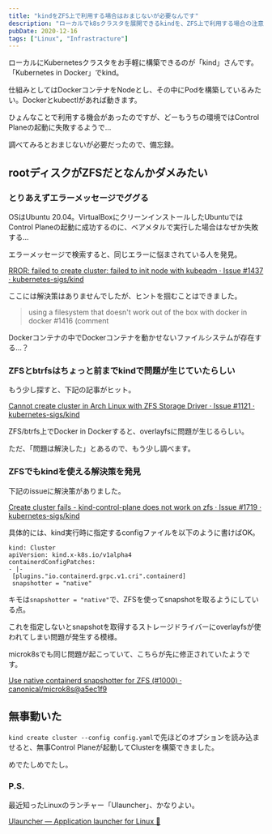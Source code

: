 ```yaml
---
title: "kindをZFS上で利用する場合はおまじないが必要なんです"
description: "ローカルでk8sクラスタを展開できるkindを、ZFS上で利用する場合の注意点を説明します。"
pubDate: 2020-12-16
tags: ["Linux", "Infrastracture"]
---
```


ローカルにKubernetesクラスタをお手軽に構築できるのが「kind」さんです。「Kubernetes in Docker」でkind。

仕組みとしてはDockerコンテナをNodeとし、その中にPodを構築しているみたい。Dockerとkubectlがあれば動きます。

ひょんなことで利用する機会があったのですが、どーもうちの環境ではControl Planeの起動に失敗するようで…

調べてみるとおまじないが必要だったので、備忘録。

## rootディスクがZFSだとなんかダメみたい

### とりあえずエラーメッセージでググる

OSはUbuntu 20.04。VirtualBoxにクリーンインストールしたUbuntuではControl Planeの起動に成功するのに、ベアメタルで実行した場合はなぜか失敗する…

エラーメッセージで検索すると、同じエラーに悩まされている人を発見。

[RROR: failed to create cluster: failed to init node with kubeadm · Issue #1437 · kubernetes-sigs/kind](https://github.com/kubernetes-sigs/kind/issues/1437)

ここには解決策はありませんでしたが、ヒントを掴むことはできました。

>using a filesystem that doesn't work out of the box with docker in docker #1416 (comment

Dockerコンテナの中でDockerコンテナを動かせないファイルシステムが存在する…？

### ZFSとbtrfsはちょっと前までkindで問題が生じていたらしい

もう少し探すと、下記の記事がヒット。

[Cannot create cluster in Arch Linux with ZFS Storage Driver · Issue #1121 · kubernetes-sigs/kind](https://github.com/kubernetes-sigs/kind/issues/1121)

ZFS/btrfs上でDocker in Dockerすると、overlayfsに問題が生じるらしい。

ただ、「問題は解決した」とあるので、もう少し調べます。

### ZFSでもkindを使える解決策を発見

下記のissueに解決策がありました。

[Create cluster fails - kind-control-plane does not work on zfs · Issue #1719 · kubernetes-sigs/kind](https://github.com/kubernetes-sigs/kind/issues/1719)

具体的には、kind実行時に指定するconfigファイルを以下のように書けばOK。

```
kind: Cluster
apiVersion: kind.x-k8s.io/v1alpha4
containerdConfigPatches:
- |-
 [plugins."io.containerd.grpc.v1.cri".containerd]
 snapshotter = "native"
```

キモは`snapshotter = "native"`で、ZFSを使ってsnapshotを取るようにしている点。

これを指定しないとsnapshotを取得するストレージドライバーにoverlayfsが使われてしまい問題が発生する模様。

microk8sでも同じ問題が起こっていて、こちらが先に修正されていたようです。

[Use native containerd snapshotter for ZFS (#1000) · canonical/microk8s@a5ec1f9](https://github.com/canonical/microk8s/commit/a5ec1f9540dbc6500e39dbdf30c79027f8e99239#diff-e263cbd0de8da1f880f701684ae8b035R35-R36)

## 無事動いた

`kind create cluster --config config.yaml`で先ほどのオプションを読み込ませると、無事Control Planeが起動してClusterを構築できました。

めでたしめでたし。

### P.S.

最近知ったLinuxのランチャー「Ulauncher」、かなりよい。

[Ulauncher — Application launcher for Linux 🐧](https://ulauncher.io/)
